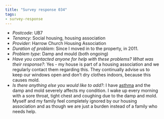 ```yaml
---
title: "Survey response 034"
tags: 
- survey-response
---
```


- *Postcode*: UB7  
- *Tenancy*: Social housing, housing association  
- *Provider*: Harrow Church Housing Association 
- *Duration of problem*: Since I moved in to the property, in 2011.  
- *Problem type*: Damp and mould (both ongoing)  
- *Have you contacted anyone for help with these problems? What was their response?*: Yes - my house is part of a housing association and we regularly contact them regarding this. They continually advise us to keep our windows open and don’t dry clothes indoors, because this causes mold.
- *Is there anything else you would like to add?*: I have [asthma](cause-effect-affect/Asthma) and the damp and mold severely affects my condition. I wake up every morning with a sore throat, tight chest and coughing due to the damp and mold. Myself and my family feel completely ignored by our housing association and as though we are just a burden instead of a family who needs help.